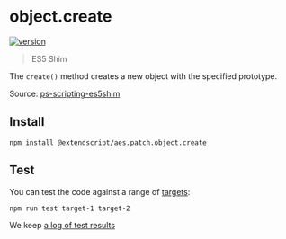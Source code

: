 # object.create

[![version](https://img.shields.io/npm/v/@extendscript/aes.patch.object.create.svg)](https://www.npmjs.org/package/@extendscript/aes.patch.object.create)

> ES5 Shim

The `create()` method creates a new object with the specified prototype.

Source: [ps-scripting-es5shim](https://github.com/EugenTepin/ps-scripting-es5shim/blob/master/lib/Object/create.js)

## Install

    npm install @extendscript/aes.patch.object.create

## Test

You can test the code against a range of [targets](https://github.com/nbqx/fakestk/blob/master/resources/versions.json):

    npm run test target-1 target-2

We keep [a log of test results](./test/results_log.md)
